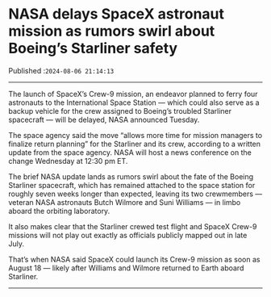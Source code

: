 # NASA delays SpaceX astronaut mission as rumors swirl about Boeing’s Starliner safety

Published :`2024-08-06 21:14:13`

---

The launch of SpaceX’s Crew-9 mission, an endeavor planned to ferry four astronauts to the International Space Station — which could also serve as a backup vehicle for the crew assigned to Boeing’s troubled Starliner spacecraft — will be delayed, NASA announced Tuesday.

The space agency said the move “allows more time for mission managers to finalize return planning” for the Starliner and its crew, according to a written update from the space agency. NASA will host a news conference on the change Wednesday at 12:30 pm ET.

The brief NASA update lands as rumors swirl about the fate of the Boeing Starliner spacecraft, which has remained attached to the space station for roughly seven weeks longer than expected, leaving its two crewmembers — veteran NASA astronauts Butch Wilmore and Suni Williams — in limbo aboard the orbiting laboratory.

It also makes clear that the Starliner crewed test flight and SpaceX Crew-9 missions will not play out exactly as officials publicly mapped out in late July.

That’s when NASA said SpaceX could launch its Crew-9 mission as soon as August 18 — likely after Williams and Wilmore returned to Earth aboard Starliner.

---

